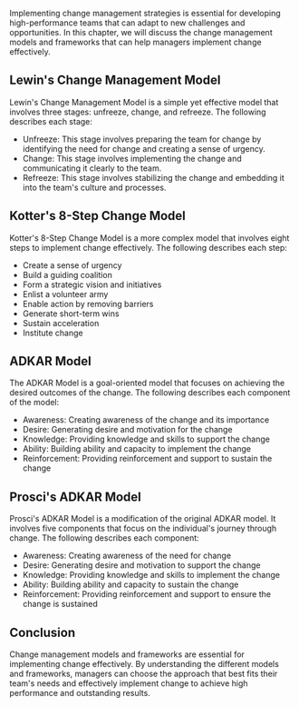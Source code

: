 
Implementing change management strategies is essential for developing high-performance teams that can adapt to new challenges and opportunities. In this chapter, we will discuss the change management models and frameworks that can help managers implement change effectively.

Lewin's Change Management Model
-------------------------------

Lewin's Change Management Model is a simple yet effective model that involves three stages: unfreeze, change, and refreeze. The following describes each stage:

* Unfreeze: This stage involves preparing the team for change by identifying the need for change and creating a sense of urgency.
* Change: This stage involves implementing the change and communicating it clearly to the team.
* Refreeze: This stage involves stabilizing the change and embedding it into the team's culture and processes.

Kotter's 8-Step Change Model
----------------------------

Kotter's 8-Step Change Model is a more complex model that involves eight steps to implement change effectively. The following describes each step:

* Create a sense of urgency
* Build a guiding coalition
* Form a strategic vision and initiatives
* Enlist a volunteer army
* Enable action by removing barriers
* Generate short-term wins
* Sustain acceleration
* Institute change

ADKAR Model
-----------

The ADKAR Model is a goal-oriented model that focuses on achieving the desired outcomes of the change. The following describes each component of the model:

* Awareness: Creating awareness of the change and its importance
* Desire: Generating desire and motivation for the change
* Knowledge: Providing knowledge and skills to support the change
* Ability: Building ability and capacity to implement the change
* Reinforcement: Providing reinforcement and support to sustain the change

Prosci's ADKAR Model
--------------------

Prosci's ADKAR Model is a modification of the original ADKAR model. It involves five components that focus on the individual's journey through change. The following describes each component:

* Awareness: Creating awareness of the need for change
* Desire: Generating desire and motivation to support the change
* Knowledge: Providing knowledge and skills to implement the change
* Ability: Building ability and capacity to sustain the change
* Reinforcement: Providing reinforcement and support to ensure the change is sustained

Conclusion
----------

Change management models and frameworks are essential for implementing change effectively. By understanding the different models and frameworks, managers can choose the approach that best fits their team's needs and effectively implement change to achieve high performance and outstanding results.
